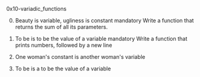 0x10-variadic_functions

0. Beauty is variable, ugliness is constant
mandatory
Write a function that returns the sum of all its parameters.

1. To be is to be the value of a variable
mandatory
Write a function that prints numbers, followed by a new line

2. One woman's constant is another woman's variable

3. To be is a to be the value of a variable

